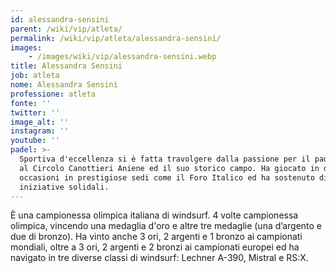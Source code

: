 ```yaml
---
id: alessandra-sensini
parent: /wiki/vip/atleta/
permalink: /wiki/vip/atleta/alessandra-sensini/
images:
    - /images/wiki/vip/alessandra-sensini.webp
title: Alessandra Sensini
job: atleta
nome: Alessandra Sensini
professione: atleta
fonte: ''
twitter: ''
image_alt: ''
instagram: ''
youtube: ''
padel: >-
  Sportiva d'eccellenza si è fatta travolgere dalla passione per il padel grazie
  al Circolo Canottieri Aniene ed il suo storico campo. Ha giocato in diverse
  occasioni in prestigiose sedi come il Foro Italico ed ha sostenuto diverse
  iniziative solidali.
---
```

È una campionessa olimpica italiana di windsurf. 4 volte campionessa olimpica, vincendo una medaglia d'oro e altre tre medaglie (una d’argento e due di bronzo). Ha vinto anche 3 ori, 2 argenti e 1 bronzo ai campionati mondiali, oltre a 3 ori, 2 argenti e 2 bronzi ai campionati europei ed ha navigato in tre diverse classi di windsurf: Lechner A-390, Mistral e RS:X.